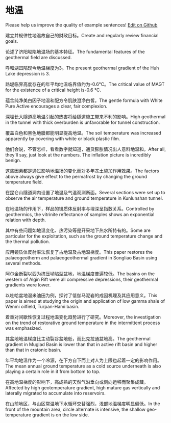 # 地温

Please help us improve the quality of example sentences! [Edit on Github](https://github.com/jiyushe/jiyu-example-sentence-source/blob/main/chinese/diwen_1.md)

<p><span class="chinese">建立并规律性地温故自己的财政目标。</span><span class="english">Create and regularly review financial goals.</span></p>

<p><span class="chinese">论述了济阳坳陷地温场的基本特征。</span><span class="english">The fundamental features of the geothermal field are discussed.</span></p>

<p><span class="chinese">呼和湖凹陷现今地温梯度为3。</span><span class="english">The present geothermal gradient of the Huh Lake depression is 3.</span></p>

<p><span class="chinese">路堤临界高度存在的年平均地温临界值约为-0.6℃。</span><span class="english">The critical value of MAGT for the existence of a critical height is-0.6 ℃.</span></p>

<p><span class="chinese">蕴含纯净美白因子地温和配方令肌肤澄净白皙。</span><span class="english">The gentle formula with White Pure Active encourages a clear, fair complexion.</span></p>

<p><span class="chinese">深埋长大隧道高地温引起的热害将给隧道施工带来不利的影响。</span><span class="english">High geothermal in the tunnel with thick overburden is unfavorable for tunnel construction.</span></p>

<p><span class="chinese">覆盖白色和黑色地膜都能明显提高地温。</span><span class="english">The soil temperature was increased apparently by covering with white or black plastic film.</span></p>

<p><span class="chinese">他们会说，不管怎样，看看数字就知道，通货膨胀情况出人意料地温和。</span><span class="english">After all, they'll say, just look at the numbers. The inflation picture is incredibly benign.</span></p>

<p><span class="chinese">这些因素都是通过影响地温场的变化而对多年冻土施加作用效果。</span><span class="english">The factors above always give effect to the permafrost by changing the ground temperature field.</span></p>

<p><span class="chinese">在昆仑山隧道洞内设置了地温及气温观测断面。</span><span class="english">Several sections were set up to observe the air temperature and ground temperature in Kunlunshan tunnel.</span></p>

<p><span class="chinese">在地温场的作用下，样品的镜质体反射率与埋深呈指数关系。</span><span class="english">Controlled by geothermics, the vitrinite reflectance of samples shows an exponential relation with depth.</span></p>

<p><span class="chinese">其中有些问题如地温变化、热污染等是开采地下热水所特有的。</span><span class="english">Some are particular for the exploitation, such as the ground temperature change and the thermal pollution.</span></p>

<p><span class="chinese">应用镜质体反射率法恢复了古地温及古地温梯度。</span><span class="english">This paper restores the palaeogeotherm and palaeogeothermal gradient in Songliao Basin using several methods.</span></p>

<p><span class="chinese">阿尔金断裂以西为挤压坳陷型盆地，地温梯度普遍较低。</span><span class="english">The basins on the western of Algin Rift were all compressive depressions, their geothermal gradients were lower.</span></p>

<p><span class="chinese">以吐哈盆地温米油田为例，探讨了低伽马泥岩的成因机理及其应用意义。</span><span class="english">This paper is aimed at studying the origin and application of low gamma shale of Wenmi oilfield, Turpan-Hami basin.</span></p>

<p><span class="chinese">着重对间歇性恢复过程地温变化趋势进行了研究。</span><span class="english">Moreover, the investigation on the trend of restorative ground temperature in the intermittent process was emphasized.</span></p>

<p><span class="chinese">其盆地地温梯度比主动裂谷盆地低，而比克拉通盆地高。</span><span class="english">The geothermal gradient in Muglad Basin is lower than that in active rift basin and higher than that in cratonic basin.</span></p>

<p><span class="chinese">年平均地温作为一个冷源，在下方自下而上对人为上限也起着一定的影响作用。</span><span class="english">The mean annual ground temperature as a cold source underneath is also playing a certain role in it from bottom to top.</span></p>

<p><span class="chinese">在高地温梯度的影响下，高成熟的天然气沿垂向或侧向运移而聚集成藏。</span><span class="english">Affected by high geotemperature gradient, high mature gas vertically and laterally migrated to accumulate into reservoirs.</span></p>

<p><span class="chinese">在山前地区，与山区常温地下水循环交替强烈，浅部地温梯度明显偏低。</span><span class="english">In the front of the mountain area, circle alternate is intensive, the shallow geo-temperature gradient is on the low side.</span></p>

